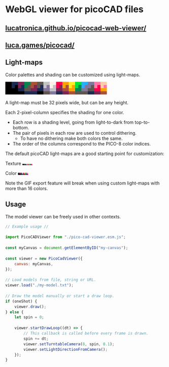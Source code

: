# WebGL viewer for picoCAD files

## [lucatronica.github.io/picocad-web-viewer/](https://lucatronica.github.io/picocad-web-viewer/)
## [luca.games/picocad/](https://luca.games/picocad/)

## Light-maps

Color palettes and shading can be customized using light-maps.

![Enlarged default picoCAD light-map](default_texture_lightmap_large.png)

A light-map must be 32 pixels wide, but can be any height.

Each 2-pixel-column specifies the shading for one color.

* Each row is a shading level, going from light-to-dark from top-to-bottom.
* The pair of pixels in each row are used to control dithering.
	* To have no dithering make both colors the same.
* The order of the columns correspond to the PICO-8 color indices.

The default picoCAD light-maps are a good starting point for customization:

Texture ![Default picoCAD texture light-map](default_texture_lightmap.png)

Color ![Default picoCAD color light-map](default_color_lightmap.png)

Note the GIF export feature will break when using custom light-maps with more than 16 colors.

## Usage

The model viewer can be freely used in other contexts.

```js
// Example usage //

import PicoCADViewer from "./pico-cad-viewer.esm.js";

const myCanvas = document.getElementByID("my-canvas");

const viewer = new PicoCadViewer({
	canvas: myCanvas,
});

// Load models from file, string or URL.
viewer.load("./my-model.txt");

// Draw the model manually or start a draw loop.
if (oneShot) {
	viewer.draw();
} else {
	let spin = 0;

	viewer.startDrawLoop((dt) => {
		// This callback is called before every frame is drawn.
		spin += dt;
		viewer.setTurntableCamera(8, spin, 0.1);
		viewer.setLightDirectionFromCamera();
	});
}
```
